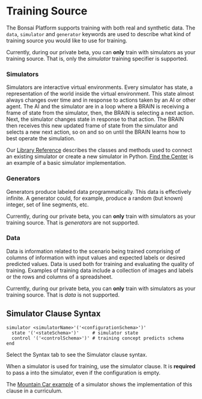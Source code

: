 # Training Source

The Bonsai Platform supports training with both real and synthetic data. The `data`, `simulator` and `generator` keywords are used to describe what kind of training source you would like to use for training.

<aside class="notice">
Currently, during our private beta, you can <b>only</b> train with simulators as your training source. That is, only the <i>simulator</i> training specifier is supported.
</aside>

### Simulators

Simulators are interactive virtual environments. Every simulator has state, a representation of the world inside the virtual environment. This state almost always changes over time and in response to actions taken by an AI or other agent. The AI and the simulator are in a loop where a BRAIN is receiving a frame of state from the simulator, then, the BRAIN is selecting a next action. Next, the simulator changes state in response to that action. The BRAIN then receives this new updated frame of state from the simulator and selects a new next action, so on and so on until the BRAIN learns how to best operate the simulation.

Our [Library Reference][1] describes the classes and methods used to connect an existing simulator or create a new simulator in Python. [Find the Center][2] is an example of a basic simulator implementation.

### Generators

Generators produce labeled data programmatically. This data is effectively infinite. A generator could, for example, produce a random (but known) integer, set of line segments, etc.

<aside class="notice">
Currently, during our private beta, you can <b>only</b> train with simulators as your training source. That is <i>generators</i> are not supported.
</aside>

### Data

Data is information related to the scenario being trained comprising of columns of information with input values and expected labels or desired predicted values. Data is used both for training and evaluating the quality of training. Examples of training data include a collection of images and labels or the rows and columns of a spreadsheet.

<aside class="notice">
Currently, during our private beta, you can <b>only</b> train with simulators as your training source. That is <i>data</i> is not supported.
</aside>

## Simulator Clause Syntax

```inkling--syntax
simulator <simulatorName>'('<configurationSchema>')' 
  state '('<stateSchema>')'     # simulator state
  control '('<controlSchema>')' # training concept predicts schema
end
```

Select the Syntax tab to see the Simulator clause syntax.

When a simulator is used for training, use the simulator clause. It is **required** to pass a <configurationSchema> into the simulator, even if the configuration is empty.

The [Mountain Car example][3] of a simulator shows the implementation of this clause in a curriculum.

[1]: ./library-reference.html
[2]: ./../examples.html#find-the-center-example
[3]: #curriculum
